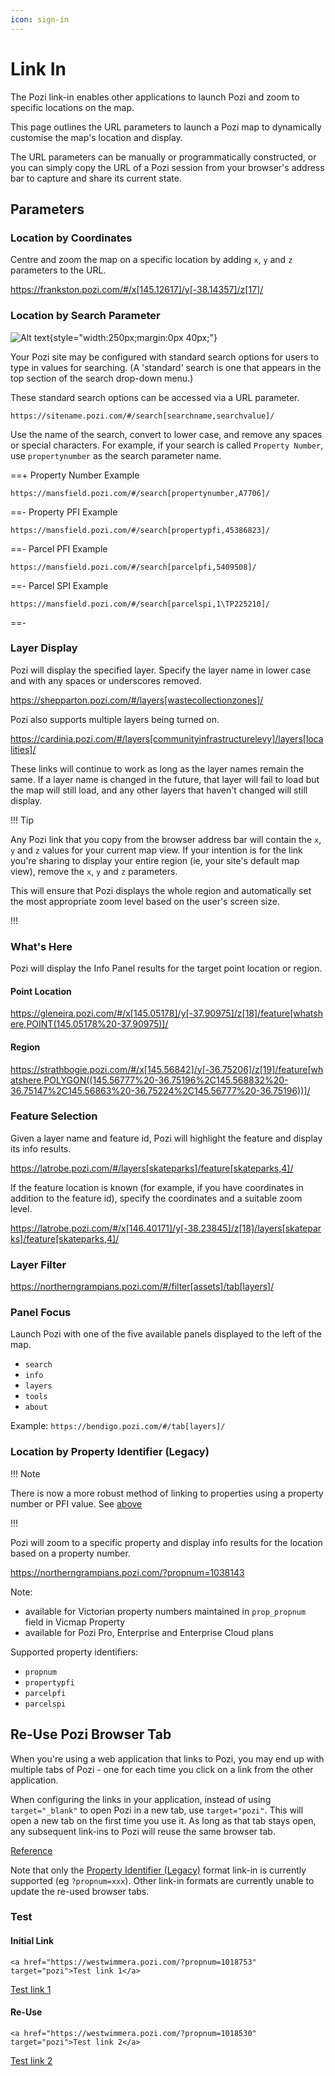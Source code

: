 ```yaml
---
icon: sign-in
---
```


# Link In

The Pozi link-in enables other applications to launch Pozi and zoom to specific locations on the map.

This page outlines the URL parameters to launch a Pozi map to dynamically customise the map's location and display.

The URL parameters can be manually or programmatically constructed, or you can simply copy the URL of a Pozi session from your browser's address bar to capture and share its current state.

## Parameters

### Location by Coordinates

Centre and zoom the map on a specific location by adding `x`, `y` and `z` parameters to the URL.

https://frankston.pozi.com/#/x[145.12617]/y[-38.14357]/z[17]/

### Location by Search Parameter

![Alt text](img/search-options.png){style="width:250px;margin:0px 40px;"}

Your Pozi site may be configured with standard search options for users to type in values for searching. (A 'standard' search is one that appears in the top section of the search drop-down menu.)

These standard search options can be accessed via a URL parameter.

`https://sitename.pozi.com/#/search[searchname,searchvalue]/`

Use the name of the search, convert to lower case, and remove any spaces or special characters. For example, if your search is called `Property Number`, use `propertynumber` as the search parameter name.

==+ Property Number Example

`https://mansfield.pozi.com/#/search[propertynumber,A7706]/`

==- Property PFI Example

`https://mansfield.pozi.com/#/search[propertypfi,45386823]/`

==- Parcel PFI Example

`https://mansfield.pozi.com/#/search[parcelpfi,5409508]/`

==- Parcel SPI Example

`https://mansfield.pozi.com/#/search[parcelspi,1\TP225210]/`

==-

### Layer Display

Pozi will display the specified layer. Specify the layer name in lower case and with any spaces or underscores removed.

https://shepparton.pozi.com/#/layers[wastecollectionzones]/

Pozi also supports multiple layers being turned on.

https://cardinia.pozi.com/#/layers[communityinfrastructurelevy]/layers[localities]/

These links will continue to work as long as the layer names remain the same. If a layer name is changed in the future, that layer will fail to load but the map will still load, and any other layers that haven't changed will still display.

!!! Tip

Any Pozi link that you copy from the browser address bar will contain the `x`, `y` and `z` values for your current map view. If your intention is for the link you're sharing to display your entire region (ie, your site's default map view), remove the `x`, `y` and `z` parameters.

This will ensure that Pozi displays the whole region and automatically set the most appropriate zoom level based on the user's screen size.

!!!

### What's Here

Pozi will display the Info Panel results for the target point location or region.

#### Point Location

https://gleneira.pozi.com/#/x[145.05178]/y[-37.90975]/z[18]/feature[whatshere,POINT(145.05178%20-37.90975)]/

#### Region

https://strathbogie.pozi.com/#/x[145.56842]/y[-36.75206]/z[19]/feature[whatshere,POLYGON((145.56777%20-36.75196%2C145.568832%20-36.75147%2C145.56863%20-36.75224%2C145.56777%20-36.75196))]/

### Feature Selection

Given a layer name and feature id, Pozi will highlight the feature and display its info results.

https://latrobe.pozi.com/#/layers[skateparks]/feature[skateparks,4]/

If the feature location is known (for example, if you have coordinates in addition to the feature id), specify the coordinates and a suitable zoom level.

https://latrobe.pozi.com/#/x[146.40171]/y[-38.23845]/z[18]/layers[skateparks]/feature[skateparks,4]/

### Layer Filter

https://northerngrampians.pozi.com/#/filter[assets]/tab[layers]/

### Panel Focus

Launch Pozi with one of the five available panels displayed to the left of the map.

- `search`
- `info`
- `layers`
- `tools`
- `about`

Example: `https://bendigo.pozi.com/#/tab[layers]/`

### Location by Property Identifier (Legacy)

!!! Note

There is now a more robust method of linking to properties using a property number or PFI value. See [above](#location-by-search-parameter)

!!!

Pozi will zoom to a specific property and display info results for the location based on a property number.

https://northerngrampians.pozi.com/?propnum=1038143

Note:

* available for Victorian property numbers maintained in `prop_propnum` field in Vicmap Property
* available for Pozi Pro, Enterprise and Enterprise Cloud plans

Supported property identifiers:

- `propnum`
- `propertypfi`
- `parcelpfi`
- `parcelspi`

## Re-Use Pozi Browser Tab

When you're using a web application that links to Pozi, you may end up with multiple tabs of Pozi - one for each time you click on a link from the other application.

When configuring the links in your application, instead of using `target="_blank"` to open Pozi in a new tab, use `target="pozi"`. This will open a new tab on the first time you use it. As long as that tab stays open, any subsequent link-ins to Pozi will reuse the same browser tab.

[Reference](https://superuser.com/questions/304285/i-want-a-hyperlink-to-open-a-browser-tab-then-all-subsequent-link-clicks-go-to)

Note that only the [Property Identifier (Legacy)](#location-by-property-identifier-legacy) format link-in is currently supported (eg `?propnum=xxx`). Other link-in formats are currently unable to update the re-used browser tabs.

### Test

#### Initial Link

```
<a href="https://westwimmera.pozi.com/?propnum=1018753" target="pozi">Test link 1</a>
```
<a href="https://westwimmera.pozi.com/?propnum=1018753" target="pozi">Test link 1</a>

#### Re-Use

```
<a href="https://westwimmera.pozi.com/?propnum=1018530" target="pozi">Test link 2</a>
```
<a href="https://westwimmera.pozi.com/?propnum=1018530" target="pozi">Test link 2</a>
